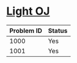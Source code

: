 [Light OJ](http://lightoj.com)
==============================

Problem ID | Status
---------- | ------
1000 | Yes
1001 | Yes
